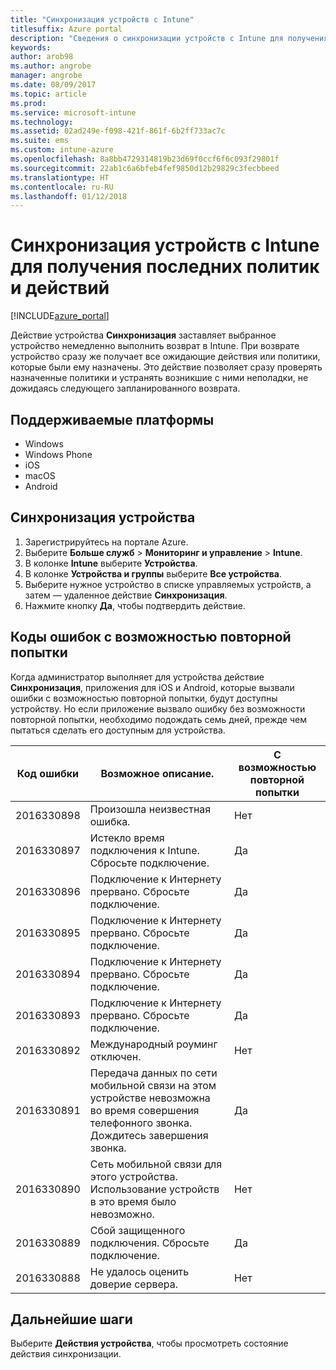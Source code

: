```yaml
---
title: "Синхронизация устройств с Intune"
titlesuffix: Azure portal
description: "Сведения о синхронизации устройств с Intune для получения последних политик и действий."
keywords: 
author: arob98
ms.author: angrobe
manager: angrobe
ms.date: 08/09/2017
ms.topic: article
ms.prod: 
ms.service: microsoft-intune
ms.technology: 
ms.assetid: 02ad249e-f098-421f-861f-6b2ff733ac7c
ms.suite: ems
ms.custom: intune-azure
ms.openlocfilehash: 8a8bb4729314819b23d69f0ccf6f6c093f29801f
ms.sourcegitcommit: 22ab1c6a6bfeb4fef9850d12b29829c3fecbbeed
ms.translationtype: HT
ms.contentlocale: ru-RU
ms.lasthandoff: 01/12/2018
---
```

# <a name="sync-devices-with-intune-to-get-the-latest-policies-and-actions"></a>Синхронизация устройств с Intune для получения последних политик и действий


[!INCLUDE[azure_portal](./includes/azure_portal.md)]

Действие устройства **Синхронизация** заставляет выбранное устройство немедленно выполнить возврат в Intune. При возврате устройство сразу же получает все ожидающие действия или политики, которые были ему назначены.  Это действие позволяет сразу проверять назначенные политики и устранять возникшие с ними неполадки, не дожидаясь следующего запланированного возврата.

## <a name="supported-platforms"></a>Поддерживаемые платформы

- Windows
- Windows Phone
- iOS
- macOS
- Android

## <a name="how-to-sync-a-device"></a>Синхронизация устройства

1. Зарегистрируйтесь на портале Azure.
2. Выберите **Больше служб** > **Мониторинг и управление** > **Intune**.
3. В колонке **Intune** выберите **Устройства**.
4. В колонке **Устройства и группы** выберите **Все устройства**.
5. Выберите нужное устройство в списке управляемых устройств, а затем — удаленное действие **Синхронизация**.
7. Нажмите кнопку **Да**, чтобы подтвердить действие.


## <a name="retriable-error-codes"></a>Коды ошибок с возможностью повторной попытки

Когда администратор выполняет для устройства действие **Синхронизация**, приложения для iOS и Android, которые вызвали ошибки с возможностью повторной попытки, будут доступны устройству. Но если приложение вызвало ошибку без возможности повторной попытки, необходимо подождать семь дней, прежде чем пытаться сделать его доступным для устройства.


| Код ошибки  | Возможное описание.                                                                                                                  | С возможностью повторной попытки |
|-------------|----------------------------------------------------------------------------------------------------------------------------------------|-----------|
| 2016330898 | Произошла неизвестная ошибка.                                                                                                             | Нет        |
| 2016330897 | Истекло время подключения к Intune. Сбросьте подключение.                                                                             | Да       |
| 2016330896 | Подключение к Интернету прервано. Сбросьте подключение.                                                                            | Да       |
| 2016330895 | Подключение к Интернету прервано. Сбросьте подключение.                                                                            | Да       |
| 2016330894 | Подключение к Интернету прервано. Сбросьте подключение.                                                                            | Да       |
| 2016330893 | Подключение к Интернету прервано. Сбросьте подключение.                                                                            | Да       |
| 2016330892 | Международный роуминг отключен.                                                                                                     | Нет        |
| 2016330891 | Передача данных по сети мобильной связи на этом устройстве невозможна во время совершения телефонного звонка. Дождитесь завершения звонка. | Да       |
| 2016330890 | Сеть мобильной связи для этого устройства. Использование устройств в это время было невозможно.                                                   | Нет        |
| 2016330889 | Сбой защищенного подключения. Сбросьте подключение.                                                                                   | Да       |
| 2016330888 | Не удалось оценить доверие сервера.                                                                                                | Нет        |

## <a name="next-steps"></a>Дальнейшие шаги

Выберите **Действия устройства**, чтобы просмотреть состояние действия синхронизации. 
